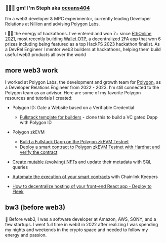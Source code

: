 ### 👩🏻‍💻 gm! I'm Steph aka [oceans404](https://twitter.com/0ceans404)

I’m a web3 developer & MPC experimentor, currently leading Developer Relations at [Nillion](https://twitter.com/nillionnetwork) and advising [Polygon Labs](https://twitter.com/0xPolygonLabs).

I 🫶🏼 the energy of hackathons. I've entered and won 7+ since [EthOnline 2021](https://youtu.be/xJiABLuD06g?t=1463), most recently building [Wallet OTP](https://github.com/oceans404/wallet-otp), a decentralized 2FA app that won 6 prizes including being featured as a top HackFS 2023 hackathon finalist. As a DevRel Engineer I mentor web3 builders at hackathons, helping them build useful web3 products all over the world

## more web3 work

I worked at Polygon Labs, the development and growth team for [Polygon](https://beta.polygon.technology/), as a Developer Relations Engineer from 2022 - 2023. I'm still connected to the Polygon team as an advisor. Here are some of my favorite Polygon resources and tutorials I created:
  -  Polygon ID: Gate a Website based on a Verifiable Credential 
     - [Fullstack template for builders](https://github.com/oceans404/fullstack-polygon-id-vc-gated-dapp) - clone this to build a VC gated Dapp with Polygon ID 
  - Polygon zkEVM  
     - [Build a Fullstack Dapp on the Polygon zkEVM Testnet](https://github.com/oceans404/fullstack-zkevm)
     - [Deploy a smart contract to Polygon zkEVM Testnet with Hardhat and verify the contract](https://github.com/oceans404/zkevm-hardhat-demo)

  -  [Create mutable (evolving) NFTs](https://github.com/oceans404/mutable-nfts-tableland-polygon) and update their metadata with SQL queries
  -  [Automate the execution of your smart contracts](https://github.com/oceans404/keepers-contracts) with Chainlink Keepers
  -  [How to decentralize hosting of your front-end React app - Deploy to Fleek](https://github.com/oceans404/fullstack-sockets-demo#deploy-your-frontend)

## bw3 (before web3)

👻 Before web3, I was a software developer at Amazon, AWS, SONY, and a few startups. I went full time in web3 in 2022 after realizing I was spending my nights and weekends in the crypto space and needed to follow my energy and passion.
